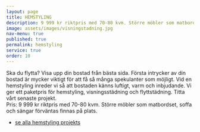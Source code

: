 ```yaml
---
layout: page
title: HEMSTYLING
description: 9 999 kr riktpris med 70-80 kvm. Större möbler som matbordset, soffa och sängar förväntas finnas på plats
image: assets/images/visningstadning.jpg
nav-menu: true
published: true
permalink: hemstyling
service: true
order: 10
---
```


<section id="three">
	<div class="inner">
	        <p>Ska du flytta? Visa upp din bostad från bästa sida. Första intrycker av din bostad är mycker viktigt för att få så många spekulanter som möjligt. Vid en hemstyling inreder vi så att bostaden känns luftigt, varm och inbjudande. Vi ger ett paketpris för hemstyling, visningsstädning och flyttstädning. Titta vårt senaste projekt.</br> Pris: 9 999 kr riktpris med 70-80 kvm. Större möbler som matbordset, soffa och sängar förväntas finnas på plats.</p>
		<ul class="actions">
                  <li><a href="se-alla-projekts" class="button next">se alla hemstyling projekts</a></li>
                </ul>
	</div>
</section>
